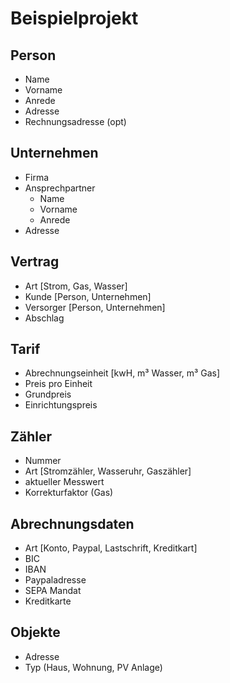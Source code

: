# Beispielprojekt 

## Person
* Name
* Vorname
* Anrede
* Adresse
* Rechnungsadresse (opt)

## Unternehmen
 * Firma
 * Ansprechpartner
   * Name
   * Vorname
   * Anrede
 * Adresse

## Vertrag
* Art [Strom, Gas, Wasser]
* Kunde [Person, Unternehmen]
* Versorger [Person, Unternehmen]
* Abschlag

## Tarif
* Abrechnungseinheit [kwH, m³ Wasser, m³ Gas]
* Preis pro Einheit
* Grundpreis
* Einrichtungspreis

## Zähler
* Nummer
* Art [Stromzähler, Wasseruhr, Gaszähler]
* aktueller Messwert
* Korrekturfaktor (Gas)

## Abrechnungsdaten
 * Art [Konto, Paypal, Lastschrift, Kreditkart]
 * BIC
 * IBAN
 * Paypaladresse
 * SEPA Mandat
 * Kreditkarte

## Objekte
* Adresse
* Typ (Haus, Wohnung, PV Anlage)
